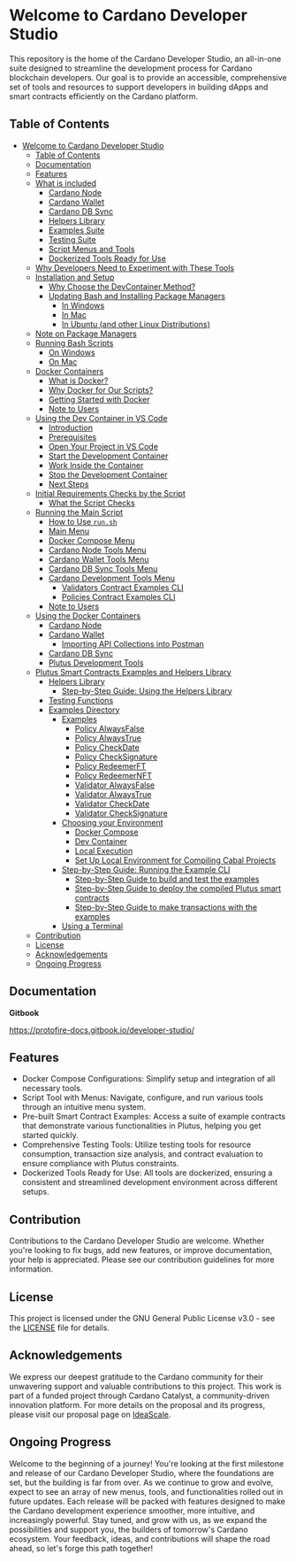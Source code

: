 # Welcome to Cardano Developer Studio
This repository is the home of the Cardano Developer Studio, an all-in-one suite designed to streamline the development process for Cardano blockchain developers. Our goal is to provide an accessible, comprehensive set of tools and resources to support developers in building dApps and smart contracts efficiently on the Cardano platform.

## Table of Contents
- [Welcome to Cardano Developer Studio](#welcome-to-cardano-developer-studio)
   - [Table of Contents](#table-of-contents)
   - [Documentation](#documentation)
   - [Features](#features)
   - [What is included](./docs/README_INCLUDED.md#what-is-included)
      - [Cardano Node](./docs/README_INCLUDED.md#cardano-node)
      - [Cardano Wallet](./docs/README_INCLUDED.md#cardano-wallet)
      - [Cardano DB Sync](./docs/README_INCLUDED.md#cardano-db-sync)
      - [Helpers Library](./docs/README_INCLUDED.md#helpers-library)
      - [Examples Suite](./docs/README_INCLUDED.md#example-suite)
      - [Testing Suite](./docs/README_INCLUDED.md#testing-suite)
      - [Script Menus and Tools](./docs/README_INCLUDED.md#script-menus-and-tools)
      - [Dockerized Tools Ready for Use](./docs/README_INCLUDED.md#dockerized-tools-ready-for-use)
   - [Why Developers Need to Experiment with These Tools](./docs/README_INCLUDED.md#why-developers-need-to-experiment-with-these-tools)
   - [Installation and Setup](./docs/README_INSTALLATION.md)
      - [Why Choose the DevContainer Method?](./docs/README_INSTALLATION.md#why-choose-the-devcontainer-method)
      - [Updating Bash and Installing Package Managers](./docs/README_INSTALLATION.md#updating-bash-and-installing-package-managers)
         - [In Windows](./docs/README_INSTALLATION.md#in-windows)
         - [In Mac](./docs/README_INSTALLATION.md#in-mac)
         - [In Ubuntu (and other Linux Distributions)](./docs/README_INSTALLATION.md#in-ubuntu-and-other-linux-distributions)
   - [Note on Package Managers](./docs/README_INSTALLATION.md#note-on-package-managers)
   - [Running Bash Scripts](./docs/README_INSTALLATION.md#running-bash-scripts)
      - [On Windows](./docs/README_INSTALLATION.md#on-windows)
      - [On Mac](./docs/README_INSTALLATION.md#on-mac)
   - [Docker Containers](./docs/README_DOCKER.md)
      - [What is Docker?](./docs/README_DOCKER.md#what-is-docker)
      - [Why Docker for Our Scripts?](./docs/README_DOCKER.md#why-docker-for-our-scripts)
      - [Getting Started with Docker](./docs/README_DOCKER.md#getting-started-with-docker)
      - [Note to Users](./docs/README_DOCKER.md#note-to-users)
   - [Using the Dev Container in VS Code](./docs/README_VSCODE.md)
      - [Introduction](./docs/README_VSCODE.md#introduction)
      - [Prerequisites](./docs/README_VSCODE.md#prerequisites)
      - [Open Your Project in VS Code](./docs/README_VSCODE.md#open-your-project-in-vs-code)
      - [Start the Development Container](./docs/README_VSCODE.md#start-the-development-container)
      - [Work Inside the Container](./docs/README_VSCODE.md#work-inside-the-container)
      - [Stop the Development Container](./docs/README_VSCODE.md#stop-the-development-container)
      - [Next Steps](./docs/README_VSCODE.md#next-steps)
   - [Initial Requirements Checks by the Script](./docs/README_VSCODE.md#initial-requirements-checks-by-the-script)
      - [What the Script Checks](./docs/README_VSCODE.md#what-the-script-checks)
   - [Running the Main Script](./docs/README_SCRIPT.md)
      - [How to Use `run.sh`](./docs/README_SCRIPT.md#how-to-use-runsh)
      - [Main Menu](./docs/README_SCRIPT.md#main-menu)
      - [Docker Compose Menu](./docs/README_SCRIPT.md#docker-compose-menu)
      - [Cardano Node Tools Menu](./docs/README_SCRIPT.md#cardano-node-tools-menu)
      - [Cardano Wallet Tools Menu](./docs/README_SCRIPT.md#cardano-wallet-tools-menu)
      - [Cardano DB Sync Tools Menu](./docs/README_SCRIPT.md#cardano-db-sync-tools-menu)
      - [Cardano Development Tools Menu](./docs/README_SCRIPT.md#cardano-development-tools-menu)
         - [Validators Contract Examples CLI](./docs/README_SCRIPT.md#validators-contract-examples-cli)
         - [Policies Contract Examples CLI](./docs/README_SCRIPT.md#policies-contract-examples-cli)
      - [Note to Users](./docs/README_SCRIPT.md#note-to-users-1)
   - [Using the Docker Containers](./docs/README_CONTAINERS.md)
      - [Cardano Node](./docs/README_CONTAINERS.md#cardano-node)
      - [Cardano Wallet](./docs/README_CONTAINERS.md#cardano-wallet)
         - [Importing API Collections into Postman](./docs/README_CONTAINERS.md#importing-api-collections-into-postman)
      - [Cardano DB Sync](./docs/README_CONTAINERS.md#cardano-db-sync) 
      - [Plutus Development Tools](./docs/README_CONTAINERS.md#plutus-development-toolkit)
   - [Plutus Smart Contracts Examples and Helpers Library](./examples/README.md)
      - [Helpers Library](./examples/README.md#helpers-library)
         - [Step-by-Step Guide: Using the Helpers Library](./examples/README.md#step-by-step-guide-using-the-helpers-library)
      - [Testing Functions](./examples/README.md#testing-functions)
      - [Examples Directory](./examples/README.md#examples-directory)
         - [Examples](./examples/README.md#examples)
            - [Policy AlwaysFalse](./examples/README.md#policy-alwaysfalse)
            - [Policy AlwaysTrue](./examples/README.md#policy-alwaystrue)
            - [Policy CheckDate](./examples/README.md#policy-checkdate)
            - [Policy CheckSignature](./examples/README.md#policy-checksignature)
            - [Policy RedeemerFT](./examples/README.md#policy-redeemerft)
            - [Policy RedeemerNFT](./examples/README.md#policy-redeemernft)
            - [Validator AlwaysFalse](./examples/README.md#validator-alwaysfalse)
            - [Validator AlwaysTrue](./examples/README.md#validator-alwaystrue)
            - [Validator CheckDate](./examples/README.md#validator-checkdate)
            - [Validator CheckSignature](./examples/README.md#validator-checksignature)
         - [Choosing your Environment](./examples/README.md#choosing-your-environment)
            - [Docker Compose](./examples/README.md#docker-compose)
            - [Dev Container](./examples/README.md#dev-container)
            - [Local Execution](./examples/README.md#local-execution)
            - [Set Up Local Environment for Compiling Cabal Projects](./examples/README.md#set-up-local-environment-for-compiling-cabal-projects)
         - [Step-by-Step Guide: Running the Example CLI](./examples/README.md#step-by-step-guide-running-the-example-cli)
            - [Step-by-Step Guide to build and test the examples](./examples/README.md#step-by-step-guide-to-build-and-test-the-examples)
            - [Step-by-Step Guide to deploy the compiled Plutus smart contracts](./examples/README.md#step-by-step-guide-to-deploy-the-compiled-plutus-smart-contracts)
            - [Step-by-Step Guide to make transactions with the examples](./examples/README.md#step-by-step-guide-to-make-transactions-with-the-examples)
         - [Using a Terminal](./examples/README.md#using-a-terminal)
   - [Contribution](#contribution)
   - [License](#license)
   - [Acknowledgements](#acknowledgements)
   - [Ongoing Progress](#ongoing-progress)

## Documentation
**Gitbook**

https://protofire-docs.gitbook.io/developer-studio/

## Features

- Docker Compose Configurations: Simplify setup and integration of all necessary tools.
- Script Tool with Menus: Navigate, configure, and run various tools through an intuitive menu system.
- Pre-built Smart Contract Examples: Access a suite of example contracts that demonstrate various functionalities in Plutus, helping you get started quickly.
- Comprehensive Testing Tools: Utilize testing tools for resource consumption, transaction size analysis, and contract evaluation to ensure compliance with Plutus constraints.
- Dockerized Tools Ready for Use: All tools are dockerized, ensuring a consistent and streamlined development environment across different setups.

## Contribution

Contributions to the Cardano Developer Studio are welcome. Whether you're looking to fix bugs, add new features, or improve documentation, your help is appreciated. Please see our contribution guidelines for more information.

## License

This project is licensed under the GNU General Public License v3.0 - see the [LICENSE](LICENSE) file for details.

## Acknowledgements

We express our deepest gratitude to the Cardano community for their unwavering support and valuable contributions to this project. This work is part of a funded project through Cardano Catalyst, a community-driven innovation platform. For more details on the proposal and its progress, please visit our proposal page on [IdeaScale](https://cardano.ideascale.com/c/idea/110047).

## Ongoing Progress

Welcome to the beginning of a journey! You're looking at the first milestone and release of our Cardano Developer Studio, where the foundations are set, but the building is far from over. As we continue to grow and evolve, expect to see an array of new menus, tools, and functionalities rolled out in future updates. Each release will be packed with features designed to make the Cardano development experience smoother, more intuitive, and increasingly powerful. Stay tuned, and grow with us, as we expand the possibilities and support you, the builders of tomorrow's Cardano ecosystem. Your feedback, ideas, and contributions will shape the road ahead, so let's forge this path together!

